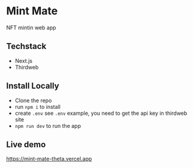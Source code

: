 # Mint Mate
NFT mintin web app

## Techstack
- Next.js
- Thirdweb

## Install Locally
- Clone the repo
- run `npm i` to install
- create `.env` see `.env` example, you need to get the api key in thirdweb site
- `npm run dev` to run the app

## Live demo
https://mint-mate-theta.vercel.app